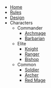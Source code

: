* [Home](/)
* [Rules](RULES.md)
* [Design](DESIGN.md)
* Characters
  * Commander
    * [Archmage](/characters/commander/archmage.md)
    * [Barbarian](/characters/commander/barbarian.md)
  * Elite
    * [Knight](/characters/elite/knight.md)
    * [Ranger](/characters/elite/ranger.md)
    * [Bishop](/characters/elite/bishop.md)
  * Common
    * [Soldier](/characters/common/soldier.md)
    * [Archer](/characters/common/archer.md)
    * [Red Mage](/characters/common/red_mage.md)
